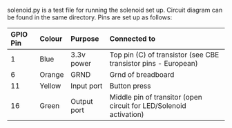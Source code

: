 solenoid.py is a test file for running the solenoid set up. Circuit diagram can be found in the same directory. Pins are set up as follows:

| GPIO Pin    |  Colour         | Purpose         | Connected to
| :---        | :---            | :---            | :---
| 1           | Blue            | 3.3v power      | Top pin (C) of transistor (see CBE transistor pins - European)
| 6           | Orange          | GRND            | Grnd of breadboard
| 11          | Yellow          | Input port      | Button press
| 16          | Green           | Output port     | Middle pin of transitor (open circuit for LED/Solenoid activation)
